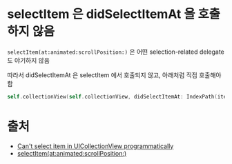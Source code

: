 # selectItem 은 didSelectItemAt 을 호출하지 않음

`selectItem(at:animated:scrollPosition:)` 은 어떤 selection-related delegate 도 야기하지 않음

따라서 didSelectItemAt 은 selectItem 에서 호출되지 않고, 아래처럼 직접 호출해야함

```swift
self.collectionView(self.collectionView, didSelectItemAt: IndexPath(item: 0, section: 0))
```

# 출처

- [Can't select item in UICollectionView programmatically](https://stackoverflow.com/questions/45412881/cant-select-item-in-uicollectionview-programmatically)
- [selectItem(at:animated:scrollPosition:)](https://developer.apple.com/documentation/uikit/uicollectionview/1618057-selectitem)

